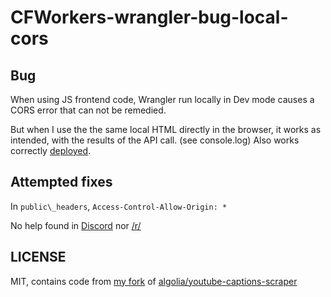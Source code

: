 # CFWorkers-wrangler-bug-local-cors

## Bug

When using JS frontend code, Wrangler run locally in Dev mode causes a CORS error that can not be remedied.

But when I use the the same local HTML directly in the browser, it works as intended, with the results of the API call. (see console.log)  Also works correctly [deployed](https://video-transcript.video.workers.dev/).

## Attempted fixes

In `public\_headers`, `Access-Control-Allow-Origin: *`

No help found in [Discord](https://discord.com/channels/595317990191398933/1371592359585906718/1371592359585906718) nor [/r/](https://www.reddit.com/r/CloudFlare/comments/1kl7w44/wrangler_blocked_by_cors_policy_the/)

## LICENSE

MIT, contains code from [my fork](https://github.com/tomByrer/youtube-captions-scraper) of  [algolia/youtube-captions-scraper](https://github.com/algolia/youtube-captions-scraper)

